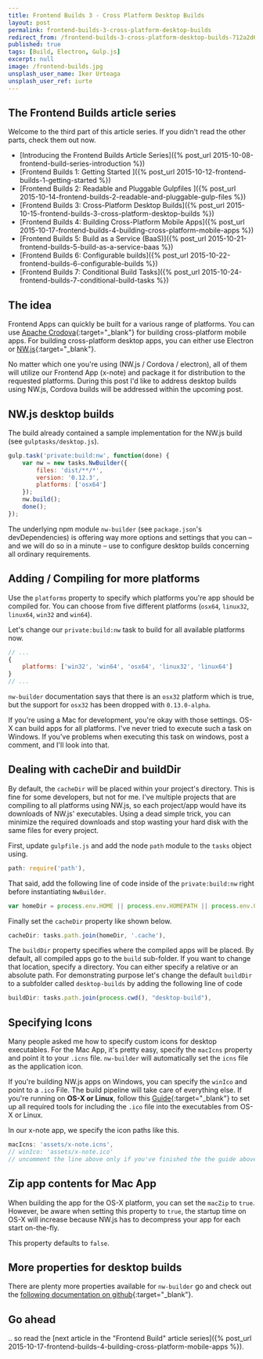 ```yaml
---
title: Frontend Builds 3 - Cross Platform Desktop Builds
layout: post
permalink: frontend-builds-3-cross-platform-desktop-builds
redirect_from: /frontend-builds-3-cross-platform-desktop-builds-712a2d6148da
published: true
tags: [Build, Electron, Gulp.js]
excerpt: null
image: /frontend-builds.jpg
unsplash_user_name: Iker Urteaga
unsplash_user_ref: iurte
---
```


## The Frontend Builds article series

 Welcome to the third part of this article series. If you didn't read the other parts, check them out now.

- [Introducing the Frontend Builds Article Series]({% post_url 2015-10-08-frontend-build-series-introduction %})
- [Frontend Builds 1: Getting Started ]({% post_url 2015-10-12-frontend-builds-1-getting-started %})
- [Frontend Builds 2: Readable and Pluggable Gulpfiles  ]({% post_url 2015-10-14-frontend-builds-2-readable-and-pluggable-gulp-files %})
- [Frontend Builds 3: Cross-Platform Desktop Builds]({% post_url 2015-10-15-frontend-builds-3-cross-platform-desktop-builds %})
- [Frontend Builds 4: Building Cross-Platform Mobile Apps]({% post_url 2015-10-17-frontend-builds-4-building-cross-platform-mobile-apps %})
- [Frontend Builds 5: Build as a Service (BaaS)]({% post_url 2015-10-21-frontend-builds-5-build-as-a-service-baas %})
- [Frontend Builds 6: Configurable builds]({% post_url 2015-10-22-frontend-builds-6-configurable-builds %})
- [Frontend Builds 7: Conditional Build Tasks]({% post_url 2015-10-24-frontend-builds-7-conditional-build-tasks %})

## The idea

Frontend Apps can quickly be built for a various range of platforms. You can use [Apache Crodova](http://cordova.apache.org){:target="_blank"} for building cross-platform mobile apps. For building cross-platform desktop apps, you can either use Electron or [NW.js](http://nwjs.io){:target="_blank"}.

No matter which one you're using (NW.js / Cordova / electron), all of them will utilize our Frontend App (x-note) and package it for distribution to the requested platforms. During this post I'd like to address desktop builds using NW.js, Cordova builds will be addressed within the upcoming post.

## NW.js desktop builds

The build already contained a sample implementation for the NW.js build (see `gulptasks/desktop.js`).

```javascript
gulp.task('private:build:nw', function(done) {
    var nw = new tasks.NwBuilder({
        files: 'dist/**/*',
        version: '0.12.3',
        platforms: ['osx64']
    });
    nw.build();
    done();
});

```

The underlying npm module `nw-builder` (see `package.json`'s devDependencies) is offering way more options and settings that you can – and we will do so in a minute – use to configure desktop builds concerning all ordinary requirements.

## Adding / Compiling for more platforms

Use the `platforms` property to specify which platforms you're app should be compiled for. You can choose from five different platforms (`osx64`, `linux32`, `linux64`, `win32` and `win64`).

Let's change our `private:build:nw` task to build for all available platforms now.

```javascript
// ...
{
    platforms: ['win32', 'win64', 'osx64', 'linux32', 'linux64']
}
// ...

```

`nw-builder` documentation says that there is an `osx32` platform which is true, but the support for `osx32` has been dropped with `0.13.0-alpha`.

If you're using a Mac for development, you're okay with those settings. OS-X can build apps for all platforms. I've never tried to execute such a task on Windows. If you've problems when executing this task on windows, post a comment, and I'll look into that.

## Dealing with cacheDir and buildDir

By default, the `cacheDir` will be placed within your project's directory. This is fine for some developers, but not for me. I've multiple projects that are compiling to all platforms using NW.js, so each project/app would have its downloads of NW.js' executables. Using a dead simple trick, you can minimize the required downloads and stop wasting your hard disk with the same files for every project.

First, update `gulpfile.js` and add the node `path` module to the `tasks` object using.

```javascript
path: require('path'),

```

That said, add the following line of code inside of the `private:build:nw` right before instantiating `NwBuilder`.

```javascript
var homeDir = process.env.HOME || process.env.HOMEPATH || process.env.USERPROFILE;

```

Finally set the `cacheDir` property like shown below.

```javascript
cacheDir: tasks.path.join(homeDir, '.cache'),

```

The `buildDir` property specifies where the compiled apps will be placed. By default, all compiled apps go to the `build` sub-folder. If you want to change that location, specify a directory. You can either specify a relative or an absolute path. For demonstrating purpose let's change the default `buildDir` to a subfolder called `desktop-builds` by adding the following line of code

```javascript
buildDir: tasks.path.join(process.cwd(), "desktop-build"),

```

## Specifying Icons

Many people asked me how to specify custom icons for desktop executables. For the Mac App, it's pretty easy, specify the `macIcns` property and point it to your `.icns` file. `nw-builder` will automatically set the `icns` file as the application icon.

If you're building NW.js apps on Windows, you can specify the `winIco` and point to a `.ico` File. The build pipeline will take care of everything else. If you're running on **OS-X or Linux**, follow this [Guide](https://github.com/nwjs/nw.js/wiki/Icons){:target="_blank"} to set up all required tools for including the `.ico` file into the executables from OS-X or Linux.

In our x-note app, we specify the icon paths like this.

```javascript
macIcns: 'assets/x-note.icns',
// winIco: 'assets/x-note.ico'
// uncomment the line above only if you've finished the the guide above

```

## Zip app contents for Mac App

When building the app for the OS-X platform, you can set the `macZip` to `true`. However, be aware when setting this property to `true`, the startup time on OS-X will increase because NW.js has to decompress your app for each start on-the-fly.

This property defaults to `false`.

## More properties for desktop builds

There are plenty more properties available for `nw-builder` go and check out the [following documentation on github](https://github.com/nwjs/nw-builder){:target="_blank"}.

## Go ahead

.. so read the [next article in the "Frontend Build" article series]({% post_url 2015-10-17-frontend-builds-4-building-cross-platform-mobile-apps %}).
